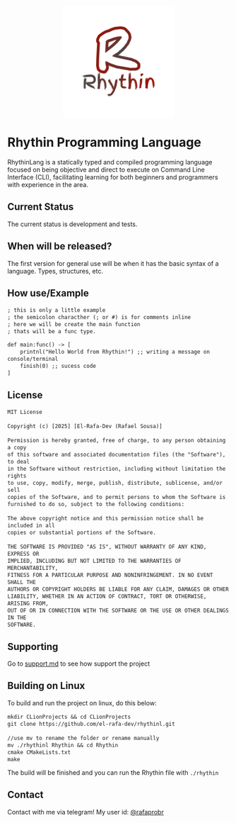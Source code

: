 <img src="./gitsrc/rhythin_logo.png" alt="Rhythin Logo" style="display: block; margin-left: auto; margin-right:auto; width: 50%; height: 50%;">

# Rhythin Programming Language
RhythinLang is a statically typed and compiled programming language focused on being objective and direct to execute on Command Line Interface (CLI), facilitating learning for both beginners and programmers with experience in the area.

## Current Status

The current status is development and tests.

## When will be released?

The first version for general use will be when it has the basic syntax of a language. Types, structures, etc.



## How use/Example
```
; this is only a little example
; the semicolon characther (; or #) is for comments inline
; here we will be create the main function 
; thats will be a func type.
```
```
def main:func() -> [
    printnl("Hello World from Rhythin!") ;; writing a message on console/terminal
    finish(0) ;; sucess code
]
```

## License

```
MIT License

Copyright (c) [2025] [El-Rafa-Dev (Rafael Sousa)]

Permission is hereby granted, free of charge, to any person obtaining a copy
of this software and associated documentation files (the "Software"), to deal
in the Software without restriction, including without limitation the rights
to use, copy, modify, merge, publish, distribute, sublicense, and/or sell
copies of the Software, and to permit persons to whom the Software is
furnished to do so, subject to the following conditions:

The above copyright notice and this permission notice shall be included in all
copies or substantial portions of the Software.

THE SOFTWARE IS PROVIDED "AS IS", WITHOUT WARRANTY OF ANY KIND, EXPRESS OR
IMPLIED, INCLUDING BUT NOT LIMITED TO THE WARRANTIES OF MERCHANTABILITY,
FITNESS FOR A PARTICULAR PURPOSE AND NONINFRINGEMENT. IN NO EVENT SHALL THE
AUTHORS OR COPYRIGHT HOLDERS BE LIABLE FOR ANY CLAIM, DAMAGES OR OTHER
LIABILITY, WHETHER IN AN ACTION OF CONTRACT, TORT OR OTHERWISE, ARISING FROM,
OUT OF OR IN CONNECTION WITH THE SOFTWARE OR THE USE OR OTHER DEALINGS IN THE
SOFTWARE.
```
## Supporting
Go to [support.md](./SUPPORT.md) to see how support the project

## Building on Linux
To build and run the project on linux, do this below:
```
mkdir CLionProjects && cd CLionProjects
git clone https://github.com/el-rafa-dev/rhythinl.git

//use mv to rename the folder or rename manually
mv ./rhythinl Rhythin && cd Rhythin
cmake CMakeLists.txt
make

```
The build will be finished and you can run the Rhythin file with ```./rhythin```


## Contact
Contact with me via telegram! My user id: [@rafaprobr](https://t.me/rafaprobr)
